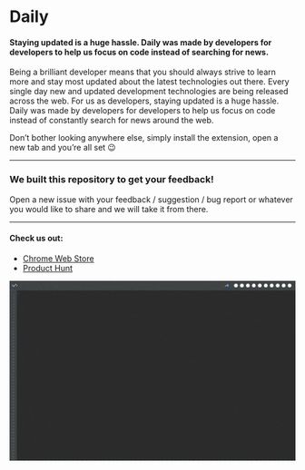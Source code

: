 # Daily

#### Staying updated is a huge hassle. Daily was made by developers for developers to help us focus on code instead of searching for news.

Being a brilliant developer means that you should always strive to learn more and stay most updated about the latest technologies out there. Every single day new and updated development technologies are being released across the web. For us as developers, staying updated is a huge hassle. Daily was made by developers for developers to help us focus on code instead of constantly search for news around the web. 

Don’t bother looking anywhere else, simply install the extension, open a new tab and you’re all set :wink:

----

### We built this repository to get your feedback! 

Open a new issue with your feedback / suggestion / bug report or whatever you would like to share and we will take it from there.

----

#### Check us out:

- [Chrome Web Store](https://bit.ly/chromedaily)
- [Product Hunt](https://www.producthunt.com/posts/daily-7)


![Daily animation](assets/animation.gif)